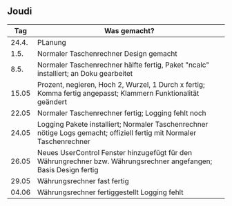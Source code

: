 ## Joudi
| Tag   | Was gemacht?                                                                                                          |
| ----- | --------------------------------------------------------------------------------------------------------------------- |
| 24.4. | PLanung                                                                                                               |
| 1.5.  | Normaler Taschenrechner Design gemacht                                                                                |
| 8.5.  | Normaler Taschenrechner hälfte fertig, Paket "ncalc" installiert; an Doku gearbeitet                                  |
| 15.05 | Prozent, negieren, Hoch 2, Wurzel, 1 Durch x fertig; Komma fertig angepasst; Klammern Funktionalität geändert         |
| 22.05 | Normaler Taschenrechner fertig; Logging fehlt noch                                                                    |
| 24.05 | Logging Pakete installiert; Normaler Taschenrechner nötige Logs gemacht; offiziell fertig mit Normaler Taschenrechner |
| 26.05 | Neues UserControl Fenster hinzugefügt für den Währungrechner bzw. Währungsrechner angefangen; Basis Design fertig     |
| 29.05 | Währungsrechner fast fertig                                                                                           |
| 04.06 | Währungsrechner fertiggestellt Logging fehlt    